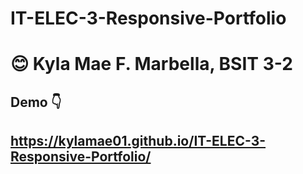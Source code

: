 # IT-ELEC-3-Responsive-Portfolio
# :blush: Kyla Mae F. Marbella, BSIT 3-2
## Demo :point_down:
## https://kylamae01.github.io/IT-ELEC-3-Responsive-Portfolio/
